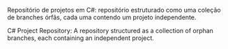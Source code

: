 Repositório de projetos em C#: repositório estruturado como uma coleção de branches órfãs, cada uma contendo um projeto independente.


C# Project Repository: A repository structured as a collection of orphan branches, each containing an independent project.
